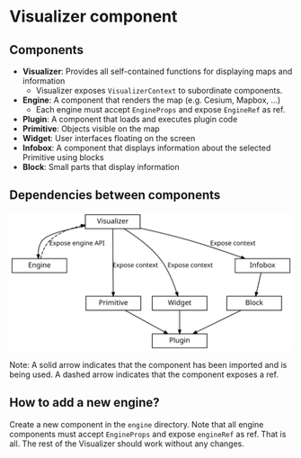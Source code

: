 # Visualizer component

## Components

- **Visualizer**: Provides all self-contained functions for displaying maps and information
   - Visualizer exposes `VisualizerContext` to subordinate components.
- **Engine**: A component that renders the map (e.g. Cesium, Mapbox, ...)
   - Each engine must accept `EngineProps` and expose `EngineRef` as ref.
- **Plugin**: A component that loads and executes plugin code
- **Primitive**: Objects visible on the map
- **Widget**: User interfaces floating on the screen
- **Infobox**: A component that displays information about the selected Primitive using blocks
- **Block**: Small parts that display information

## Dependencies between components

![Dependencies](./dependencies.svg)

Note: A solid arrow indicates that the component has been imported and is being used. A dashed arrow indicates that the component exposes a ref.

## How to add a new engine?

Create a new component in the `engine` directory. Note that all engine components must accept `EngineProps` and expose `engineRef` as ref. That is all. The rest of the Visualizer should work without any changes.
